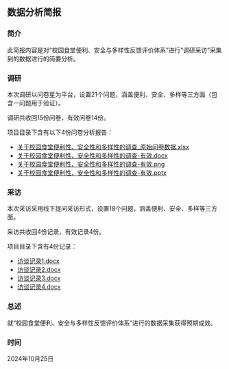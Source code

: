 ## 数据分析简报

### 简介

此简报内容是对“校园食堂便利、安全与多样性反馈评价体系”进行“调研采访”采集到的数据进行的简要分析。

### 调研

本次调研以问卷星为平台，设置21个问题，涵盖便利、安全、多样等三方面（包含一问题用于验证）。

调研共收回15份问卷，有效问卷14份。

项目目录下含有以下4份问卷分析报告：

- [关于校园食堂便利性、安全性和多样性的调查_原始问卷数据.xlsx](https://github.com/divefor/HCI/blob/main/关于校园食堂便利性、安全性和多样性的调查_原始问卷数据.xlsx)
- [关于校园食堂便利性、安全性和多样性的调查-有效.docx](https://github.com/divefor/HCI/blob/main/关于校园食堂便利性、安全性和多样性的调查-有效.docx)
- [关于校园食堂便利性、安全性和多样性的调查-有效.png](https://github.com/divefor/HCI/blob/main/关于校园食堂便利性、安全性和多样性的调查-有效.png)
- [关于校园食堂便利性、安全性和多样性的调查-有效.pptx](https://github.com/divefor/HCI/blob/main/关于校园食堂便利性、安全性和多样性的调查-有效.pptx)

### 采访

本次采访采用线下提问采访形式，设置18个问题，涵盖便利、安全、多样等三方面。

采访共收回4份记录，有效记录4份。

项目目录下含有4份记录：

- [访谈记录1.docx](https://github.com/divefor/HCI/blob/main/访谈记录1.docx)
- [访谈记录2.docx](https://github.com/divefor/HCI/blob/main/访谈记录2.docx)
- [访谈记录3.docx](https://github.com/divefor/HCI/blob/main/访谈记录3.docx)
- [访谈记录4.docx](https://github.com/divefor/HCI/blob/main/访谈记录4.docx)

### 总述

就“校园食堂便利、安全与多样性反馈评价体系”进行的数据采集获得预期成效。

### 时间

2024年10月25日